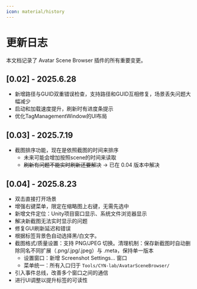 ```yaml
---
icon: material/history
---
```


# 更新日志

本文档记录了 Avatar Scene Browser 插件的所有重要变更。

## [0.02] - 2025.6.28

- 新增路径与GUID双重错误检查，支持路径和GUID互相修复，场景丢失问题大幅减少
- 启动和加载速度提升，刷新时有进度条提示
- 优化TagManagementWindow的UI布局



## [0.03] - 2025.7.19

- 截图排序功能，现在是依照截图的时间来排序
    - 未来可能会增加按照scene的时间来读取
    - ~~刷新有问题不能实时刷新还要解决~~ → 已在 0.04 版本中解决

## [0.04] - 2025.8.23

- 双击直接打开场景
- 增强右键菜单，限定在缩略图上右键，无需先选中
- 新增文件定位：Unity项目窗口显示、系统文件浏览器显示
- 解决新截图无法实时显示的问题
- 修复GUI刷新延迟和错误
- 根据标签背景色自动选择黑/白文字。
- 截图格式/质量设置：支持 PNG/JPEG 切换。清理机制：保存新截图时自动删除同名不同扩展（.png/.jpg/.jpeg）与 .meta，保持单一版本
    - 设置窗口：新增 Screenshot Settings... 窗口
    - 菜单统一：所有入口归于 `Tools/CYN-lab/AvatarSceneBrowser/`
- 引入事件总线，改善多个窗口之间的通信
- 进行UI调整以提升标签的可读性
